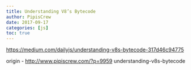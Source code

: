 ```yaml
---
title: Understanding V8’s Bytecode
author: PipisCrew
date: 2017-09-17
categories: [js]
toc: true
---
```


https://medium.com/dailyjs/understanding-v8s-bytecode-317d46c94775

origin - http://www.pipiscrew.com/?p=9959 understanding-v8s-bytecode